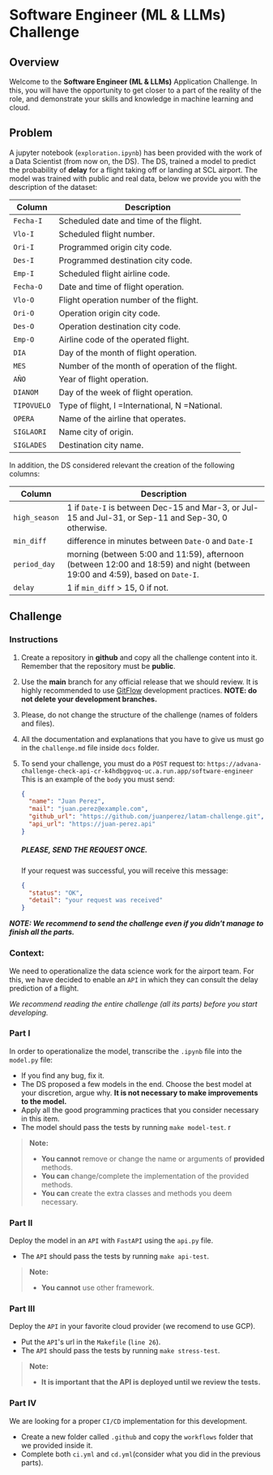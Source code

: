 # Software Engineer (ML & LLMs) Challenge

## Overview

Welcome to the **Software Engineer (ML & LLMs)** Application Challenge. In this, you will have the opportunity to get closer to a part of the reality of the role, and demonstrate your skills and knowledge in machine learning and cloud.

## Problem

A jupyter notebook (`exploration.ipynb`) has been provided with the work of a Data Scientist (from now on, the DS). The DS, trained a model to predict the probability of **delay** for a flight taking off or landing at SCL airport. The model was trained with public and real data, below we provide you with the description of the dataset:

|Column|Description|
|-----|-----------|
|`Fecha-I`|Scheduled date and time of the flight.|
|`Vlo-I`|Scheduled flight number.|
|`Ori-I`|Programmed origin city code.|
|`Des-I`|Programmed destination city code.|
|`Emp-I`|Scheduled flight airline code.|
|`Fecha-O`|Date and time of flight operation.|
|`Vlo-O`|Flight operation number of the flight.|
|`Ori-O`|Operation origin city code.|
|`Des-O`|Operation destination city code.|
|`Emp-O`|Airline code of the operated flight.|
|`DIA`|Day of the month of flight operation.|
|`MES`|Number of the month of operation of the flight.|
|`AÑO`|Year of flight operation.|
|`DIANOM`|Day of the week of flight operation.|
|`TIPOVUELO`|Type of flight, I =International, N =National.|
|`OPERA`|Name of the airline that operates.|
|`SIGLAORI`|Name city of origin.|
|`SIGLADES`|Destination city name.|

In addition, the DS considered relevant the creation of the following columns:

|Column|Description|
|-----|-----------|
|`high_season`|1 if `Date-I` is between Dec-15 and Mar-3, or Jul-15 and Jul-31, or Sep-11 and Sep-30, 0 otherwise.|
|`min_diff`|difference in minutes between `Date-O` and `Date-I`|
|`period_day`|morning (between 5:00 and 11:59), afternoon (between 12:00 and 18:59) and night (between 19:00 and 4:59), based on `Date-I`.|
|`delay`|1 if `min_diff` > 15, 0 if not.|

## Challenge

### Instructions

1. Create a repository in **github** and copy all the challenge content into it. Remember that the repository must be **public**.

2. Use the **main** branch for any official release that we should review. It is highly recommended to use [GitFlow](https://www.atlassian.com/git/tutorials/comparing-workflows/gitflow-workflow) development practices. **NOTE: do not delete your development branches.**
   
3. Please, do not change the structure of the challenge (names of folders and files).
   
4. All the documentation and explanations that you have to give us must go in the `challenge.md` file inside `docs` folder.

5. To send your challenge, you must do a `POST` request to:
    `https://advana-challenge-check-api-cr-k4hdbggvoq-uc.a.run.app/software-engineer`
    This is an example of the `body` you must send:
    ```json
    {
      "name": "Juan Perez",
      "mail": "juan.perez@example.com",
      "github_url": "https://github.com/juanperez/latam-challenge.git",
      "api_url": "https://juan-perez.api"
    }
    ```
    ##### ***PLEASE, SEND THE REQUEST ONCE.***

    If your request was successful, you will receive this message:
    ```json
    {
      "status": "OK",
      "detail": "your request was received"
    }
    ```


***NOTE: We recommend to send the challenge even if you didn't manage to finish all the parts.***

### Context:

We need to operationalize the data science work for the airport team. For this, we have decided to enable an `API` in which they can consult the delay prediction of a flight.

*We recommend reading the entire challenge (all its parts) before you start developing.*

### Part I

In order to operationalize the model, transcribe the `.ipynb` file into the `model.py` file:

- If you find any bug, fix it.
- The DS proposed a few models in the end. Choose the best model at your discretion, argue why. **It is not necessary to make improvements to the model.**
- Apply all the good programming practices that you consider necessary in this item.
- The model should pass the tests by running `make model-test`.
r
> **Note:**
> - **You cannot** remove or change the name or arguments of **provided** methods.
> - **You can** change/complete the implementation of the provided methods.
> - **You can** create the extra classes and methods you deem necessary.

### Part II

Deploy the model in an `API` with `FastAPI` using the `api.py` file.

- The `API` should pass the tests by running `make api-test`.

> **Note:** 
> - **You cannot** use other framework.

### Part III

Deploy the `API` in your favorite cloud provider (we recomend to use GCP).

- Put the `API`'s url in the `Makefile` (`line 26`).
- The `API` should pass the tests by running `make stress-test`.

> **Note:** 
> - **It is important that the API is deployed until we review the tests.**

### Part IV

We are looking for a proper `CI/CD` implementation for this development.

- Create a new folder called `.github` and copy the `workflows` folder that we provided inside it.
- Complete both `ci.yml` and `cd.yml`(consider what you did in the previous parts).
